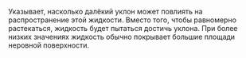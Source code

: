 Указывает, насколько далёкий уклон может повлиять на распространение этой жидкости. Вместо того, чтобы равномерно растекаться, жидкость будет пытаться достичь уклона. При более низких значениях жидкость обычно покрывает большие площади неровной поверхности.
